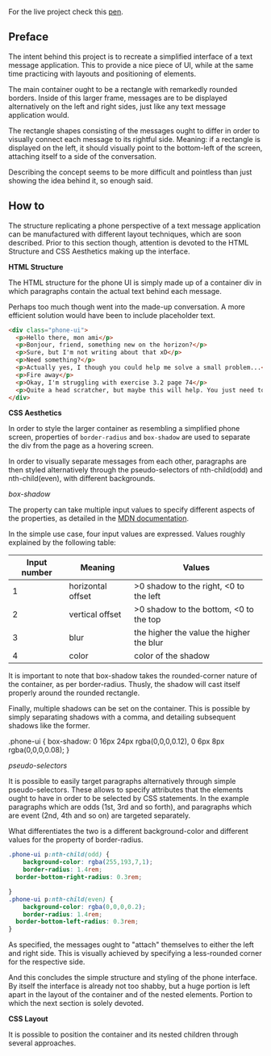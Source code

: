 For the live project check this [pen](https://codepen.io/borntofrappe/full/OQrveJ/).

## Preface

The intent behind this project is to recreate a simplified interface of a text message application.
This to provide a nice piece of UI, while at the same time practicing with layouts and positioning of elements.

The main container ought to be a rectangle with remarkedly rounded borders. Inside of this larger frame, messages are to be displayed
alternatively on the left and right sides, just like any text message application would.

The rectangle shapes consisting of the messages ought to differ in order to visually connect each message to its rightful side. 
Meaning: if a rectangle is displayed on the left, it should visually point to the bottom-left of the screen, attaching itself to a side 
of the conversation.

Describing the concept seems to be more difficult and pointless than just showing the idea behind it, so enough said.

## How to

The structure replicating a phone perspective of a text message application can be manufactured with different layout techniques, 
which are soon described. Prior to this section though, attention is devoted to the HTML Structure and CSS Aesthetics making up the interface.

**HTML Structure**

The HTML structure for the phone UI is simply made up of a container div in which paragraphs contain the actual text behind each message.

Perhaps too much though went into the made-up conversation. A more efficient solution would have been to include placeholder text.

```HTML
<div class="phone-ui">
  <p>Hello there, mon ami</p>
  <p>Bonjour, friend, something new on the horizon?</p>
  <p>Sure, but I'm not writing about that xD</p>
  <p>Need something?</p>
  <p>Actually yes, I though you could help me solve a small problem...</p>
  <p>Fire away</p>
  <p>Okay, I'm struggling with exercise 3.2 page 74</p>
  <p>Quite a head scratcher, but maybe this will help. You just need to think of ...</p>
</div>
```


**CSS Aesthetics**

In order to style the larger container as resembling a simplified phone screen, properties of `border-radius` and `box-shadow` are used to separate the div from the page as a hovering screen. 

In order to visually separate messages from each other, paragraphs are then styled alternatively through the pseudo-selectors of nth-child(odd) and nth-child(even), with different backgrounds.

*box-shadow*

The property can take multiple input values to specify different aspects of the properties, as detailed in the [MDN documentation](https://developer.mozilla.org/en-US/docs/Web/CSS/box-shadow).

In the simple use case, four input values are expressed. Values roughly explained by the following table:

|Input number|Meaning|Values|
|---|---|---|
|1|horizontal offset| >0 shadow to the right, <0 to the left|
|2|vertical offset| >0 shadow to the bottom, <0 to the top|
|3|blur| the higher the value the higher the blur|
|4|color| color of the shadow|

It is important to note that box-shadow takes the rounded-corner nature of the container, as per border-radius. Thusly, the shadow will cast itself properly around the rounded rectangle.

Finally, multiple shadows can be set on the container. This is possible by simply separating shadows with a comma, and detailing subsequent shadows like the former.

.phone-ui {
	box-shadow: 
            0 16px  24px  rgba(0,0,0,0.12), 
            0 6px   8px   rgba(0,0,0,0.08);
}

*pseudo-selectors*

It is possible to easily target paragraphs alternatively through simple pseudo-selectors. These allows to specify attributes that the
elements ought to have in order to be selected by CSS statements. In the example paragraphs which are odds (1st, 3rd and so forth), and paragraphs which are event (2nd, 4th and so on) are targeted separately.

What differentiates the two is a different background-color and different values for the property of border-radius.

```CSS
.phone-ui p:nth-child(odd) {
	background-color: rgba(255,193,7,1);
	border-radius: 1.4rem;
  border-bottom-right-radius: 0.3rem;

}
.phone-ui p:nth-child(even) {
	background-color: rgba(0,0,0,0.2);
	border-radius: 1.4rem;
  border-bottom-left-radius: 0.3rem;
}
```
As specified, the messages ought to "attach" themselves to either the left and right side. This is visually achieved by specifying a less-rounded corner for the respective side.


And this concludes the simple structure and styling of the phone interface. By itself the interface is already not too shabby, but a huge portion is left apart in the layout of the container and of the nested elements. 
Portion to which the next section is solely devoted.


**CSS Layout**

It is possible to position the container and its nested children through several approaches.






